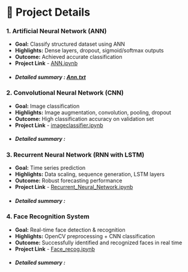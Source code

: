 # 📑 Project Details  

### 1. Artificial Neural Network (ANN)  
- **Goal:** Classify structured dataset using ANN  
- **Highlights:** Dense layers, dropout, sigmoid/softmax outputs  
- **Outcome:** Achieved accurate classification
- **Project Link** - [ANN.ipynb](Artificial_Nueral_Network.ipynb)
- ##### Detailed summary : [Ann.txt](https://github.com/Aniru1105/Deep-Learning-Projects-ANN-CNN-RNN-and-Face-Recognition/blob/Datasets/Ann.txt)

### 2. Convolutional Neural Network (CNN)  
- **Goal:** Image classification  
- **Highlights:** Image augmentation, convolution, pooling, dropout  
- **Outcome:** High classification accuracy on validation set
- **Project Link** - [imageclassifier.ipynb](Convolutional_Neural_Network.ipynb)
- ##### Detailed summary : []()

### 3. Recurrent Neural Network (RNN with LSTM)  
- **Goal:** Time series prediction  
- **Highlights:** Data scaling, sequence generation, LSTM layers  
- **Outcome:** Robust forecasting performance
- **Project Link** - [Recurrent_Neural_Network.ipynb](https://github.com/Aniru1105/Deep-Learning-Projects-ANN-CNN-RNN-and-Face-Recognition/blob/main/Recurrent_Neural_Network%20(1).ipynb)
- ##### Detailed summary : []() 

### 4. Face Recognition System  
- **Goal:** Real-time face detection & recognition  
- **Highlights:** OpenCV preprocessing + CNN classification  
- **Outcome:** Successfully identified and recognized faces in real time
- **Project Link** - [Face_recog.ipynb](Face_Recog.ipynb)
- ##### Detailed summary : []() 

